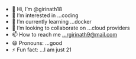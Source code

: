- 👋 Hi, I’m @girinath18
- 👀 I’m interested in ...coding
- 🌱 I’m currently learning ...docker
- 💞️ I’m looking to collaborate on ...cloud providers
- 📫 How to reach me ...rgirinath9@mail.com
- 😄 Pronouns: ...good
- ⚡ Fun fact: ...I am just 21 

<!---
girinath18/girinath18 is a ✨ special ✨ repository because its `README.md` (this file) appears on your GitHub profile.
You can click the Preview link to take a look at your changes.
--->
